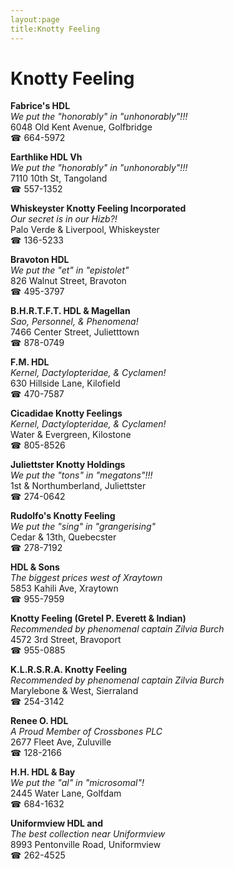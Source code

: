```yaml
---
layout:page
title:Knotty Feeling
---
```

# Knotty Feeling

**Fabrice's HDL**  
_We put the "honorably" in "unhonorably"!!!_  
6048 Old Kent Avenue, Golfbridge  
☎ 664-5972



**Earthlike HDL Vh**  
_We put the "honorably" in "unhonorably"!!!_  
7110 10th St, Tangoland  
☎ 557-1352



**Whiskeyster Knotty Feeling Incorporated**  
_Our secret is in our Hizb?!_  
Palo Verde & Liverpool, Whiskeyster  
☎ 136-5233



**Bravoton HDL**  
_We put the "et" in "epistolet"_  
826 Walnut Street, Bravoton  
☎ 495-3797



**B.H.R.T.F.T. HDL & Magellan**  
_Sao, Personnel, & Phenomena!_  
7466 Center Street, Julietttown  
☎ 878-0749



**F.M. HDL**  
_Kernel, Dactylopteridae, & Cyclamen!_  
630 Hillside Lane, Kilofield  
☎ 470-7587



**Cicadidae Knotty Feelings**  
_Kernel, Dactylopteridae, & Cyclamen!_  
Water & Evergreen, Kilostone  
☎ 805-8526



**Juliettster Knotty Holdings**  
_We put the "tons" in "megatons"!!!_  
1st & Northumberland, Juliettster  
☎ 274-0642



**Rudolfo's Knotty Feeling**  
_We put the "sing" in "grangerising"_  
Cedar & 13th, Quebecster  
☎ 278-7192



**HDL & Sons**  
_The biggest prices west of Xraytown_  
5853 Kahili Ave, Xraytown  
☎ 955-7959



**Knotty Feeling (Gretel P. Everett & Indian)**  
_Recommended by phenomenal captain Zilvia Burch_  
4572 3rd Street, Bravoport  
☎ 955-0885



**K.L.R.S.R.A. Knotty Feeling**  
_Recommended by phenomenal captain Zilvia Burch_  
Marylebone & West, Sierraland  
☎ 254-3142



**Renee O. HDL**  
_A Proud Member of Crossbones PLC_  
2677 Fleet Ave, Zuluville  
☎ 128-2166



**H.H. HDL & Bay**  
_We put the "al" in "microsomal"!_  
2445 Water Lane, Golfdam  
☎ 684-1632



**Uniformview HDL and**  
_The best collection near Uniformview_  
8993 Pentonville Road, Uniformview  
☎ 262-4525



